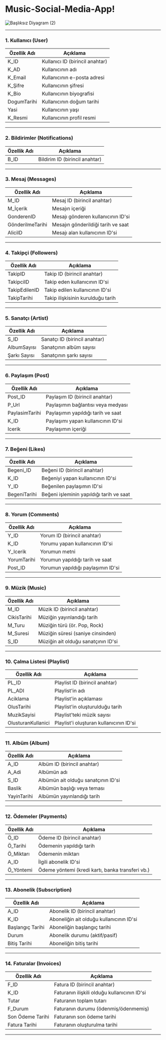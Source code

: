 # Music-Social-Media-App!


![Başlıksız Diyagram (2)](https://github.com/user-attachments/assets/4c9faeb4-1479-4ae4-8e51-2fa39a2c64bb)

---

### 1. Kullanıcı (User)
| Özellik Adı      | Açıklama                          |
|------------------|-----------------------------------|
| K_ID             | Kullanıcı ID (birincil anahtar)  |
| K_AD             | Kullanıcının adı                 |
| K_Email          | Kullanıcının e-posta adresi      |
| K_Şifre          | Kullanıcının şifresi             |
| K_Bio            | Kullanıcının biyografisi         |
| DogumTarihi      | Kullanıcının doğum tarihi        |
| Yasi             | Kullanıcının yaşı                |
| K_Resmi          | Kullanıcının profil resmi        |

---

### 2. Bildirimler (Notifications)
| Özellik Adı      | Açıklama                          |
|------------------|-----------------------------------|
| B_ID             | Bildirim ID (birincil anahtar)   |

---

### 3. Mesaj (Messages)
| Özellik Adı        | Açıklama                                     |
|--------------------|----------------------------------------------|
| M_ID               | Mesaj ID (birincil anahtar)                 |
| M_İçerik           | Mesajın içeriği                              |
| GonderenID         | Mesajı gönderen kullanıcının ID'si          |
| GönderilmeTarihi   | Mesajın gönderildiği tarih ve saat          |
| AliciID            | Mesajı alan kullanıcının ID'si              |

---

### 4. Takipçi (Followers)
| Özellik Adı        | Açıklama                                     |
|--------------------|----------------------------------------------|
| TakipID            | Takip ID (birincil anahtar)                 |
| TakipciID          | Takip eden kullanıcının ID'si               |
| TakipEdilenID      | Takip edilen kullanıcının ID'si             |
| TakipTarihi        | Takip ilişkisinin kurulduğu tarih           |

---

### 5. Sanatçı (Artist)
| Özellik Adı        | Açıklama                                     |
|--------------------|----------------------------------------------|
| S_ID               | Sanatçı ID (birincil anahtar)               |
| AlbumSayısı        | Sanatçının albüm sayısı                     |
| Şarkı Sayısı       | Sanatçının şarkı sayısı                     |

---

### 6. Paylaşım (Post)
| Özellik Adı        | Açıklama                                     |
|--------------------|----------------------------------------------|
| Post_ID            | Paylaşım ID (birincil anahtar)              |
| P_Url              | Paylaşımın bağlantısı veya medyası          |
| PaylasimTarihi     | Paylaşımın yapıldığı tarih ve saat          |
| K_ID               | Paylaşımı yapan kullanıcının ID'si          |
| Icerik             | Paylaşımın içeriği                          |

---

### 7. Beğeni (Likes)
| Özellik Adı        | Açıklama                                     |
|--------------------|----------------------------------------------|
| Begeni_ID          | Beğeni ID (birincil anahtar)                |
| K_ID               | Beğeniyi yapan kullanıcının ID'si           |
| Y_ID               | Beğenilen paylaşımın ID'si                  |
| BegeniTarihi       | Beğeni işleminin yapıldığı tarih ve saat    |

---

### 8. Yorum (Comments)
| Özellik Adı        | Açıklama                                     |
|--------------------|----------------------------------------------|
| Y_ID               | Yorum ID (birincil anahtar)                 |
| K_ID               | Yorumu yapan kullanıcının ID'si             |
| Y_Icerik           | Yorumun metni                               |
| YorumTarihi        | Yorumun yapıldığı tarih ve saat             |
| Post_ID            | Yorumun yapıldığı paylaşımın ID'si          |

---

### 9. Müzik (Music)
| Özellik Adı        | Açıklama                                     |
|--------------------|----------------------------------------------|
| M_ID               | Müzik ID (birincil anahtar)                 |
| CikisTarihi        | Müziğin yayınlandığı tarih                  |
| M_Turu             | Müziğin türü (ör. Pop, Rock)                |
| M_Suresi           | Müziğin süresi (saniye cinsinden)           |
| S_ID               | Müziğin ait olduğu sanatçının ID'si         |

---

### 10. Çalma Listesi (Playlist)
| Özellik Adı        | Açıklama                                     |
|--------------------|----------------------------------------------|
| PL_ID              | Playlist ID (birincil anahtar)              |
| PL_ADI             | Playlist'in adı                             |
| Aciklama           | Playlist'in açıklaması                      |
| OlusTarihi         | Playlist'in oluşturulduğu tarih             |
| MuzikSayisi        | Playlist'teki müzik sayısı                  |
| OlusturanKullanici | Playlist'i oluşturan kullanıcının ID'si     |

---

### 11. Albüm (Album)
| Özellik Adı        | Açıklama                                     |
|--------------------|----------------------------------------------|
| A_ID               | Albüm ID (birincil anahtar)                 |
| A_Adi              | Albümün adı                                 |
| S_ID               | Albümün ait olduğu sanatçının ID'si         |
| Baslik             | Albümün başlığı veya teması                 |
| YayinTarihi        | Albümün yayınlandığı tarih                  |

---

### 12. Ödemeler (Payments)
| Özellik Adı        | Açıklama                                     |
|--------------------|----------------------------------------------|
| Ö_ID               | Ödeme ID (birincil anahtar)                 |
| Ö_Tarihi           | Ödemenin yapıldığı tarih                    |
| Ö_Miktarı          | Ödemenin miktarı                            |
| A_ID               | İlgili abonelik ID'si                       |
| Ö_Yöntemi          | Ödeme yöntemi (kredi kartı, banka transferi vb.) |

---

### 13. Abonelik (Subscription)
| Özellik Adı        | Açıklama                                     |
|--------------------|----------------------------------------------|
| A_ID               | Abonelik ID (birincil anahtar)              |
| K_ID               | Aboneliğin ait olduğu kullanıcının ID'si    |
| Başlangıç Tarihi   | Aboneliğin başlangıç tarihi                 |
| Durum              | Abonelik durumu (aktif/pasif)               |
| Bitiş Tarihi       | Aboneliğin bitiş tarihi                     |

---

### 14. Faturalar (Invoices)
| Özellik Adı        | Açıklama                                     |
|--------------------|----------------------------------------------|
| F_ID               | Fatura ID (birincil anahtar)                |
| K_ID               | Faturanın ilişkili olduğu kullanıcının ID'si|
| Tutar              | Faturanın toplam tutarı                     |
| F_Durum            | Faturanın durumu (ödenmiş/ödenmemiş)        |
| Son Ödeme Tarihi   | Faturanın son ödeme tarihi                  |
| Fatura Tarihi      | Faturanın oluşturulma tarihi                |

---
